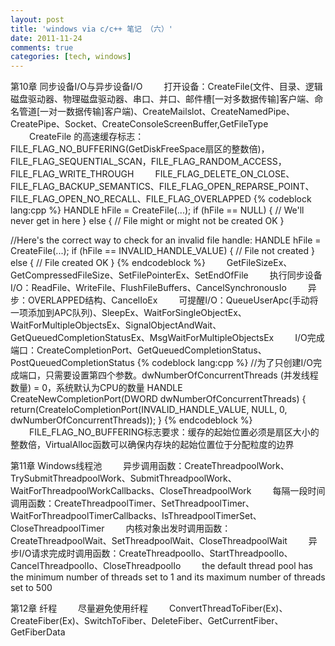 ```yaml
---
layout: post
title: 'windows via c/c++ 笔记 （六）'
date: 2011-11-24
comments: true
categories: [tech, windows]
---
```

第10章 同步设备I/O与异步设备I/O
<span style="padding-left: 30px;">打开设备：CreateFile(文件、目录、逻辑磁盘驱动器、物理磁盘驱动器、串口、并口、邮件槽[一对多数据传输]客户端、命名管道[一对一数据传输]客户端)、CreateMailslot、CreateNamedPipe、CreatePipe、Socket、CreateConsoleScreenBuffer,GetFileType</span>
<span style="padding-left: 30px;">CreateFile 的高速缓存标志：FILE_FLAG_NO_BUFFERING(GetDiskFreeSpace扇区的整数倍)，FILE_FLAG_SEQUENTIAL_SCAN，FILE_FLAG_RANDOM_ACCESS，FILE_FLAG_WRITE_THROUGH</span>
<span style="padding-left: 30px;">FILE_FLAG_DELETE_ON_CLOSE、FILE_FLAG_BACKUP_SEMANTICS、FILE_FLAG_OPEN_REPARSE_POINT、FILE_FLAG_OPEN_NO_RECALL、FILE_FLAG_OVERLAPPED</span>
{% codeblock lang:cpp %}
HANDLE hFile = CreateFile(...);
if (hFile == NULL) {
   // We'll never get in here
} else {
   // File might or might not be created OK
}

//Here's the correct way to check for an invalid file handle:
HANDLE hFile = CreateFile(...);
if (hFile == INVALID_HANDLE_VALUE) {
   // File not created
} else {
   // File created OK
}
{% endcodeblock %}
<span style="padding-left: 30px;">GetFileSizeEx、GetCompressedFileSize、SetFilePointerEx、SetEndOfFile</span>
<span style="padding-left: 30px;">执行同步设备I/O：ReadFile、WriteFile、FlushFileBuffers、CancelSynchronousIo</span>
<span style="padding-left: 30px;">异步：OVERLAPPED结构、CancelIoEx</span>
<span style="padding-left: 30px;">可提醒I/O：QueueUserApc(手动将一项添加到APC队列)、SleepEx、WaitForSingleObjectEx、WaitForMultipleObjectsEx、SignalObjectAndWait、GetQueuedCompletionStatusEx、MsgWaitForMultipleObjectsEx</span>
<span style="padding-left: 30px;">I/O完成端口：CreateCompletionPort、GetQueuedCompletionStatus、PostQueuedCompletionStatus</span>
{% codeblock lang:cpp %}
//为了只创建I/O完成端口，只需要设置第四个参数。dwNumberOfConcurrentThreads (并发线程数量) = 0，系统默认为CPU的数量
HANDLE CreateNewCompletionPort(DWORD dwNumberOfConcurrentThreads) {
   return(CreateIoCompletionPort(INVALID_HANDLE_VALUE, NULL, 0,
      dwNumberOfConcurrentThreads));
}
{% endcodeblock %}
<span style="padding-left: 30px;">FILE_FLAG_NO_BUFFERING标志要求：缓存的起始位置必须是扇区大小的整数倍，VirtualAlloc函数可以确保内存块的起始位置位于分配粒度的边界</span>

<!--more-->
第11章 Windows线程池
<span style="padding-left: 30px;">异步调用函数：CreateThreadpoolWork、TrySubmitThreadpoolWork、SubmitThreadpoolWork、WaitForThreadpoolWorkCallbacks、CloseThreadpoolWork</span>
<span style="padding-left: 30px;">每隔一段时间调用函数：CreateThreadpoolTimer、SetThreadpoolTimer、WaitForThreadpoolTimerCallbacks、IsThreadpoolTimerSet、CloseThreadpoolTimer</span>
<span style="padding-left: 30px;">内核对象出发时调用函数：CreateThreadpoolWait、SetThreadpoolWait、CloseThreadpoolWait</span>
<span style="padding-left: 30px;">异步I/O请求完成时调用函数：CreateThreadpoolIo、StartThreadpoolIo、CancelThreadpoolIo、CloseThreadpoolIo</span>
<span style="padding-left: 30px;">the default thread pool has the minimum number of threads set to 1 and its maximum number of threads set to 500</span>

第12章 纤程
<span style="padding-left: 30px;">尽量避免使用纤程</span>
<span style="padding-left: 30px;">ConvertThreadToFiber(Ex)、CreateFiber(Ex)、SwitchToFiber、DeleteFiber、GetCurrentFiber、GetFiberData</span>

